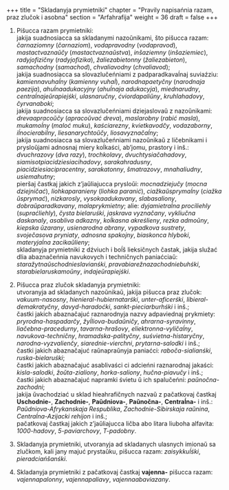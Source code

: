 +++
title = "Skladanyja prymietniki"
chapter = "Pravily napisańnia razam, praz zlučok i asobna"
section = "Arfahrafija"
weight = 36
draft = false
+++

1. Pišucca razam prymietniki:
<br>jakija suadnosiacca sa skladanymi nazoŭnikami, što pišucca razam: _čarnaziomny_ (_čarnaziom_), _vodapravodny_ (_vodapravod_), _mastactvaznaŭčy_ (_mastactvaznaŭstva_), _inšaziemny_ (_inšaziemiec_), _radyjofizičny_ (_radyjofizika_), _žaliezabietonny_ (_žaliezabieton_), _samachodny_ (_samachod_), _chvaliavodny_ (_chvaliavod_);
<br>jakija suadnosiacca sa slovazlučeńniami z padparadkavaĺnaj suviaźziu: _kamiennavuhaĺny_ (_kamienny vuhaĺ_), _narodnapaetyčny_ (_narodnaja paezija_), _ahuĺnaadukacyjny_ (_ahuĺnaja adukacyja_), _miednarudny_, _centraĺnajeŭrapiejśki_, _ulasnaručny_, _ćviordapaliŭny_, _kruhlahadovy_, _čyrvanaboki_;
<br>jakija suadnosiacca sa slovazlučeńniami dziejaslovaŭ z nazoŭnikami: _drevaapracoŭčy_ (_apracoŭvać dreva_), _maslarobny_ (_rabić masla_), _mukamoĺny_ (_maloć muku_), _kaściarezny_, _kvietkavodčy_, _vodazaborny_, _iĺnocierabiĺny_, _liesanarychtoŭčy_, _liosavyznačaĺny_;
<br>jakija suadnosiacca sa slovazlučeńniami nazoŭnikaŭ z ličebnikami i prysloŭjami adnosnaj miery koĺkaści, ab’jomu, prastory i inš.: _dvuchrazovy_ (_dva razy_), _trochkolavy_, _dvuchtysiačahadovy_, _siamisotpiacidziesiacihadovy_, _sarakahradusny_, _piacidziesiacipracentny_, _sarakatonny_, _šmatrazovy_, _mnahaliudny_, _usiemahutny_;
<br>pieršaj častkaj jakich z’jaŭliajucca prysloŭi: _mocnadziejučy_ (_mocna dziejničać_), _liohkaparanieny_ (_liohka paranić_), _ciažkaŭsprymaĺny_ (_ciažka ŭsprymać_), _nizkarosly_, _vysokaadukavany_, _slabasaliony_, _dobraŭparadkavany_, _malaprykmietny_; alie: _dyjamietraĺna prociliehly_ (_supraćliehly_), _čysta bielaruśki_, _jaskrava vyznačany_, _vykliučna daskanaly_, _asabliva adkazny_, _koĺkasna akreślieny_, _rezka admoŭny_, _kiepska ŭzarany_, _usienarodna abrany_, _vypadkova sustrety_, _svoječasova pryniaty_, _adnosna spakojny_, _biaskonca hlyboki_, _materyjaĺna zacikaŭlieny_;
<br>skladanyja prymietniki z dźviuch i boĺš lieksičnych častak, jakija služać dlia abaznačeńnia navukovych i techničnych paniaćciaŭ: _staražytnaŭschodnieslavianśki_, _pravabiarežnazachodniebuhśki_, _starabielaruskamoŭny_, _indajeŭrapiejśki_.

2. Pišucca praz zlučok skladanyja prymietniki:
<br>utvoranyja ad skladanych nazoŭnikaŭ, jakija pišucca praz zlučok: _vakuum-nasosny_, _hienieral-hubiernatarśki_, _unter-aficerśki_, _libieral-demakratyčny_, _davyd-haradoćki_, _sankt-pieciarburhśki_ i inš.;
<br>častki jakich abaznačajuć raznarodnyja nazvy adpaviednaj prykmiety: _pryrodna-haspadarčy_, _žyĺliova-budaŭničy_, _ahrarna-syravinny_, _liačebna-pracedurny_, _tavarna-hrašovy_, _eliektronna-vyličaĺny_, _navukova-techničny_, _hramadska-palityčny_, _suśvietna-histaryčny_, _narodna-vyzvalienčy_, _siarednie-vierchni_, _prytarna-salodki_ i inš.;
<br>častki jakich abaznačajuć raŭnapraŭnyja paniaćci: _raboča-sialianśki_, _ruska-bielaruśki_;
<br>častki jakich abaznačajuć asablivaści ci adcieńni raznarodnaj jakaści: _kisla-salodki_, _žoŭta-zialiony_, _horka-saliony_, _hučna-piavučy_ i inš.;
<br>častki jakich abaznačajuć napramki śvietu ŭ ich spalučeńni: _paŭnočna-zachodni_;
<br>jakija ŭvachodziać u sklad hieahrafičnych nazvaŭ z pačatkovaj častkaj __Uschodnie-__, __Zachodnie-__, __Paŭdniova-__, __Paŭnočna-__, __Centraĺna-__ i inš.: _Paŭdniova-Afrykanskaja Respublika_, _Zachodnie-Sibirskaja raŭnina_, _Centraĺna-Azijacki rehijon_ i inš.;
<br>pačatkovaj častkaj jakich z’jaŭliajucca ličba abo litara liuboha alfavita: _1000-hadovy_, _5-paviarchovy_, _T-padobny_.

3. Skladanyja prymietniki, utvoranyja ad skladanych ulasnych imionaŭ sa zlučkom, kali jany majuć prystaŭku, pišucca razam: _zaisykkuĺśki_, _pieradciańšanśki_.

4. Skladanyja prymietniki z pačatkovaj častkaj __vajenna-__ pišucca razam: _vajennapalonny_, _vajennapaliavy_, _vajennaabaviazany_.

